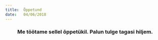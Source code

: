 ```yaml
---
title:  Õppetund
date:   04/06/2018
---
```


### <center>Me töötame sellel õppetükil. Palun tulge tagasi hiljem.</center>